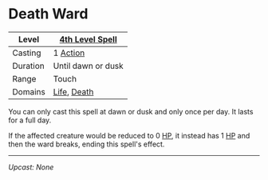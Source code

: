 # Death Ward

| Level    | [4th Level Spell](4th%20Level%20Spells.md)                                    |
| -------- | ------------------------------------------------------------------------------ |
| Casting  | 1 [Action](../../../../Game%20Procedures/Core%20Procedures/Action.md)          |
| Duration | Until dawn or dusk                                                             |
| Range    | Touch                                                                          |
| Domains  | [Life](../../Spell%20Domains/Life.md), [Death](../../Spell%20Domains/Death.md) |

You can only cast this spell at dawn or dusk and only once per day. It lasts for a full day.

If the affected creature would be reduced to 0 [HP](../../../../Player%20Characters/Derived%20Statistics/Hit%20Points.md), it instead has 1 [HP](../../../../Player%20Characters/Derived%20Statistics/Hit%20Points.md) and then the ward breaks, ending this spell's effect.

---
*Upcast: None*
